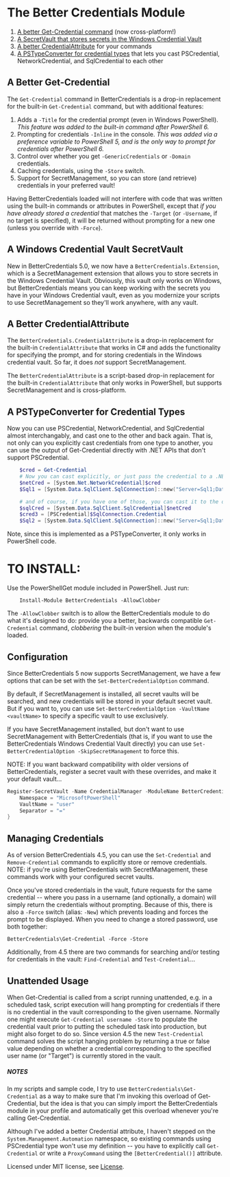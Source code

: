 The Better Credentials Module
=============================

1. [A better Get-Credential command](#a-better-get-credential) (now cross-platform!)
2. [A SecretVault that stores secrets in the Windows Credential Vault](#a-windows-credential-vault-secretvault)
3. [A better CredentialAttribute](#a-better-credentialattribute) for your commands
4. [A PSTypeConverter for credential types](#a-credential-converter) that lets you cast PSCredential, NetworkCredential, and SqlCredential to each other

A Better Get-Credential
-----------------------

The `Get-Credential` command in BetterCredentials is a drop-in replacement for the built-in `Get-Credential` command, but with additional features:

1. Adds a `-Title` for the credential prompt (even in Windows PowerShell). _This feature was added to the built-in command after PowerShell 6._
2. Prompting for credentials `-Inline` in the console. _This was added via a preference variable to PowerShell 5, and is the only way to prompt for credentials after PowerShell 6._
3. Control over whether you get `-GenericCredentials` or `-Domain` credentials.
4. Caching credentials, using the `-Store` switch.
5. Support for SecretManagement, so you can store (and retrieve) credentials in your preferred vault!

Having BetterCredentials loaded will not interfere with code that was written using the built-in commands or attributes in PowerShell, except that _if you have already stored a credential_ that matches the `-Target` (or `-Username`, if no target is specified), it will be returned without prompting for a new one (unless you override with `-Force`).

A Windows Credential Vault SecretVault
--------------------------------------

New in BetterCredentials 5.0, we now have a `BetterCredentials.Extension`, which is a SecretManagement extension that allows you to store secrets in the Windows Credential Vault. Obviously, this vault only works on Windows, but BetterCredentials means you can keep working with the secrets you have in your Windows Credential vault, even as you modernize your scripts to use SecretManagement so they'll work anywhere, with any vault.

A Better CredentialAttribute
----------------------------

The `BetterCredentials.CredentialAttribute` is a drop-in replacement for the built-in `CredentialAttribute` that works in C# and adds the functionality for specifying the prompt, and for storing credentials in the Windows credential vault. So far, it does _not_ support SecretManagement.

The `BetterCredentialAttribute` is a script-based drop-in replacement for the built-in `CredentialAttribute` that only works in PowerShell, but supports SecretManagement and is cross-platform.

A PSTypeConverter for Credential Types
--------------------------------------

Now you can use PSCredential, NetworkCredential, and SqlCredential almost interchangably, and cast one to the other and back again. That is, not only can you explicitly cast credentials from one type to another, you can use the output of Get-Credential directly with .NET APIs that don't support PSCredential.

```PowerShell
    $cred = Get-Credential
    # Now you can cast explicitly, or just pass the credential to a .NET API that takes NetworkCredential or SqlCredential!
    $netCred = [System.Net.NetworkCredential]$cred
    $Sql1 = [System.Data.SqlClient.SqlConnection]::new("Server=Sql1;Database=Users", $cred)

    # and of course, if you have one of those, you can cast it to the other, back to PSCredential, and even use a NetworkCredential as a SqlCredential!
    $sqlCred = [System.Data.SqlClient.SqlCredential]$netCred
    $cred3 = [PSCredential]$SqlConnection.Credential
    $Sql2 = [System.Data.SqlClient.SqlConnection]::new("Server=Sql1;Database=Users", $netCred)
```

Note, since this is implemented as a PSTypeConverter, it only works in PowerShell code.

TO INSTALL:
===========

Use the PowerShellGet module included in PowerShell. Just run:

```posh
    Install-Module BetterCredentials -AllowClobber
```

The `-AllowClobber` switch is to allow the BetterCredentials module to do what it's designed to do: provide you a better, backwards compatible `Get-Credential` command, _clobbering_ the built-in version when the module's loaded.

Configuration
-------------

Since BetterCredentials 5 now supports SecretManagement, we have a few options that can be set with the `Set-BetterCredentialOption` command.

By default, if SecretManagement is installed, all secret vaults will be searched, and new credentials will be stored in your default secret vault. But if you want to, you can use `Set-BetterCredentialOption -VaultName <vaultName>` to specify a specific vault to use exclusively.

If you have SecretManagement installed, but don't want to use SecretManagement with BetterCredentials (that is, if you want to use the BetterCredentials Windows Credential Vault directly) you can use `Set-BetterCredentialOption -SkipSecretManagement` to force this.

NOTE: If you want backward compatibility with older versions of BetterCredentials, register a secret vault with these overrides, and make it your default vault...

```PowerShell
Register-SecretVault -Name CredentialManager -ModuleName BetterCredentials -VaultParameters @{
    Namespace = "MicrosoftPowerShell"
    VaultName = "user"
    Separator = "="
}
```

Managing Credentials
--------------------

As of version BetterCredentials 4.5, you can use the `Set-Credential` and `Remove-Credential` commands to explicitly store or remove credentials. NOTE: if you're using BetterCredentials with SecretManagement, these commands work with your configured secret vaults.

Once you've stored credentials in the vault, future requests for the same credential -- where you pass in a username (and optionally, a domain) will simply return the credentials without prompting. Because of this, there is also a `-Force` switch (alias: `-New`) which prevents loading and forces the prompt to be displayed. When you need to change a stored password, use both together:

    BetterCredentials\Get-Credential -Force -Store

Additionally, from 4.5 there are two commands for searching and/or testing for credentials in the vault: `Find-Credential` and `Test-Credential`...

Unattended Usage
----------------

When Get-Credential is called from a script running unattended, e.g. in a scheduled task, script execution will hang prompting for credentials if there is no credential in the vault corresponding to the given username. Normally one might execute `Get-Credential username -Store` to populate the credential vault prior to putting the scheduled task into production, but might also forget to do so. Since version 4.5 the new `Test-Credential` command solves the script hanging problem by returning a true or false value depending on whether a credential corresponding to the specified user name (or "Target") is currently stored in the vault.


##### NOTES

In my scripts and sample code, I try to use `BetterCredentials\Get-Credential` as a way to make sure that I'm invoking this overload of Get-Credential, but the idea is that you can simply import the BetterCredentials module in your profile and automatically get this overload whenever you're calling Get-Credential.

Although I've added a better Credential attribute, I haven't stepped on the `System.Management.Automation` namespace, so existing commands using PSCredential type won't use my definition -- you have to explicitly call `Get-Credential` or write a `ProxyCommand` using the `[BetterCredential()]` attribute.

Licensed under MIT license, see [License](LICENSE).